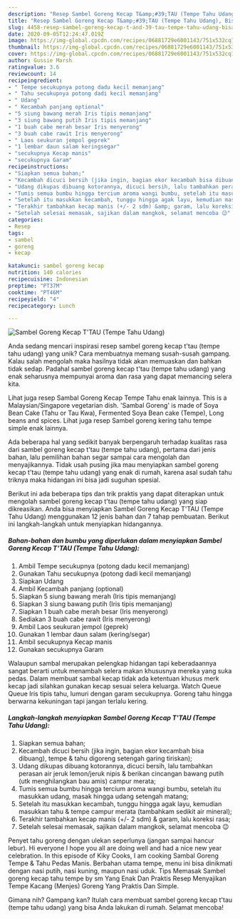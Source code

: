 ```yaml
---
description: "Resep Sambel Goreng Kecap T&amp;#39;TAU (Tempe Tahu Udang), Bisa Manjain Lidah"
title: "Resep Sambel Goreng Kecap T&amp;#39;TAU (Tempe Tahu Udang), Bisa Manjain Lidah"
slug: 4458-resep-sambel-goreng-kecap-t-and-39-tau-tempe-tahu-udang-bisa-manjain-lidah
date: 2020-09-05T12:24:47.019Z
image: https://img-global.cpcdn.com/recipes/06881729e6001143/751x532cq70/sambel-goreng-kecap-ttau-tempe-tahu-udang-foto-resep-utama.jpg
thumbnail: https://img-global.cpcdn.com/recipes/06881729e6001143/751x532cq70/sambel-goreng-kecap-ttau-tempe-tahu-udang-foto-resep-utama.jpg
cover: https://img-global.cpcdn.com/recipes/06881729e6001143/751x532cq70/sambel-goreng-kecap-ttau-tempe-tahu-udang-foto-resep-utama.jpg
author: Gussie Marsh
ratingvalue: 3.6
reviewcount: 14
recipeingredient:
- " Tempe secukupnya potong dadu kecil memanjang"
- " Tahu secukupnya potong dadi kecil memanjang"
- " Udang"
- " Kecambah panjang optional"
- "5 siung bawang merah Iris tipis memanjang"
- "3 siung bawang putih Iris tipis memanjang"
- "1 buah cabe merah besar Iris menyerong"
- "3 buah cabe rawit Iris menyerong"
- " Laos seukuran jempol geprek"
- "1 lembar daun salam keringsegar"
- "secukupnya Kecap manis"
- "secukupnya Garam"
recipeinstructions:
- "Siapkan semua bahan;"
- "Kecambah dicuci bersih (jika ingin, bagian ekor kecambah bisa dibuang), tempe &amp; tahu digoreng setengah garing tiriskan);"
- "Udang dikupas dibuang kotorannya, dicuci bersih, lalu tambahkan perasan air jeruk lemon/jeruk nipis &amp; berikan cincangan bawang putih (utk menghilangkan bau amis) campur merata;"
- "Tumis semua bumbu hingga tercium aroma wangi bumbu, setelah itu masukkan udang, masak hingga udang setengah matang;"
- "Setelah itu masukkan kecambah, tunggu hingga agak layu, kemudian masukkan tahu &amp; tempe campur merata (tambahkam sedikit air mineral);"
- "Terakhir tambahkan kecap manis (+/- 2 sdm) &amp; garam, lalu koreksi rasa;"
- "Setelah selesai memasak, sajikan dalam mangkok, selamat mencoba 😉"
categories:
- Resep
tags:
- sambel
- goreng
- kecap

katakunci: sambel goreng kecap 
nutrition: 140 calories
recipecuisine: Indonesian
preptime: "PT37M"
cooktime: "PT46M"
recipeyield: "4"
recipecategory: Lunch

---
```



![Sambel Goreng Kecap T&#39;TAU (Tempe Tahu Udang)](https://img-global.cpcdn.com/recipes/06881729e6001143/751x532cq70/sambel-goreng-kecap-ttau-tempe-tahu-udang-foto-resep-utama.jpg)

Anda sedang mencari inspirasi resep sambel goreng kecap t&#39;tau (tempe tahu udang) yang unik? Cara membuatnya memang susah-susah gampang. Kalau salah mengolah maka hasilnya tidak akan memuaskan dan bahkan tidak sedap. Padahal sambel goreng kecap t&#39;tau (tempe tahu udang) yang enak seharusnya mempunyai aroma dan rasa yang dapat memancing selera kita.

Lihat juga resep Sambal Goreng Kecap Tempe Tahu enak lainnya. This is a Malaysian/Singapore vegetarian dish. &#39;Sambal Goreng&#39; is made of Soya Bean Cake (Tahu or Tau Kwa), Fermented Soya Bean cake (Tempe), Long beans and spices. Lihat juga resep Sambel goreng kering tahu tempe simple enak lainnya.

Ada beberapa hal yang sedikit banyak berpengaruh terhadap kualitas rasa dari sambel goreng kecap t&#39;tau (tempe tahu udang), pertama dari jenis bahan, lalu pemilihan bahan segar sampai cara mengolah dan menyajikannya. Tidak usah pusing jika mau menyiapkan sambel goreng kecap t&#39;tau (tempe tahu udang) yang enak di rumah, karena asal sudah tahu triknya maka hidangan ini bisa jadi suguhan spesial.


Berikut ini ada beberapa tips dan trik praktis yang dapat diterapkan untuk mengolah sambel goreng kecap t&#39;tau (tempe tahu udang) yang siap dikreasikan. Anda bisa menyiapkan Sambel Goreng Kecap T&#39;TAU (Tempe Tahu Udang) menggunakan 12 jenis bahan dan 7 tahap pembuatan. Berikut ini langkah-langkah untuk menyiapkan hidangannya.

<!--inarticleads1-->

##### Bahan-bahan dan bumbu yang diperlukan dalam menyiapkan Sambel Goreng Kecap T&#39;TAU (Tempe Tahu Udang):

1. Ambil  Tempe secukupnya (potong dadu kecil memanjang)
1. Gunakan  Tahu secukupnya (potong dadi kecil memanjang)
1. Siapkan  Udang
1. Ambil  Kecambah panjang (optional)
1. Siapkan 5 siung bawang merah (Iris tipis memanjang)
1. Siapkan 3 siung bawang putih (Iris tipis memanjang)
1. Siapkan 1 buah cabe merah besar (Iris menyerong)
1. Sediakan 3 buah cabe rawit (Iris menyerong)
1. Ambil  Laos seukuran jempol (geprek)
1. Gunakan 1 lembar daun salam (kering/segar)
1. Ambil secukupnya Kecap manis
1. Gunakan secukupnya Garam


Walaupun sambal merupakan pelengkap hidangan tapi keberadaannya sangat berarti untuk menambah selera makan khususnya mereka yang suka pedas. Dalam membuat sambal kecap tidak ada ketentuan khusus merk kecap jadi silahkan gunakan kecap sesuai selera keluarga. Watch Queue Queue Iris tipis tahu, lumuri dengan garam secukupnya. Goreng tahu hingga berwarna kekuningan tapi jangan terlalu kering. 

<!--inarticleads2-->

##### Langkah-langkah menyiapkan Sambel Goreng Kecap T&#39;TAU (Tempe Tahu Udang):

1. Siapkan semua bahan;
1. Kecambah dicuci bersih (jika ingin, bagian ekor kecambah bisa dibuang), tempe &amp; tahu digoreng setengah garing tiriskan);
1. Udang dikupas dibuang kotorannya, dicuci bersih, lalu tambahkan perasan air jeruk lemon/jeruk nipis &amp; berikan cincangan bawang putih (utk menghilangkan bau amis) campur merata;
1. Tumis semua bumbu hingga tercium aroma wangi bumbu, setelah itu masukkan udang, masak hingga udang setengah matang;
1. Setelah itu masukkan kecambah, tunggu hingga agak layu, kemudian masukkan tahu &amp; tempe campur merata (tambahkam sedikit air mineral);
1. Terakhir tambahkan kecap manis (+/- 2 sdm) &amp; garam, lalu koreksi rasa;
1. Setelah selesai memasak, sajikan dalam mangkok, selamat mencoba 😉


Penyet tahu goreng dengan ulekan seperlunya (jangan sampai hancur lebur). Hi everyone I hope you all are doing well and had a nice new year celebration. In this episode of Kiky Cooks, I am cooking Sambal Goreng Tempe &amp; Tahu Pedas Manis. Berbahan utama tempe, menu ini bisa dinikmati dengan nasi putih, nasi kuning, maupun nasi uduk. Tips Memasak Sambel goreng kecap tahu tempe by sm Yang Enak Dan Praktis Resep Menyajikan Tempe Kacang (Menjes) Goreng Yang Praktis Dan Simple. 

Gimana nih? Gampang kan? Itulah cara membuat sambel goreng kecap t&#39;tau (tempe tahu udang) yang bisa Anda lakukan di rumah. Selamat mencoba!

